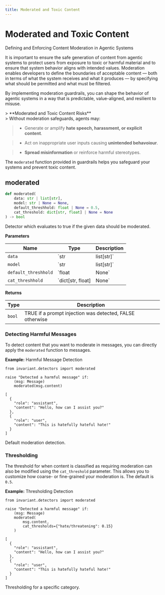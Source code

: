 ```yaml
---
title: Moderated and Toxic Content
---
```


# Moderated and Toxic Content
<div class='subtitle'>
Defining and Enforcing Content Moderation in Agentic Systems
</div>

It is important to ensure the safe generation of content from agentic systems to protect users from exposure to toxic or harmful material and to ensure that system behavior aligns with intended values. Moderation enables developers to define the boundaries of acceptable content — both in terms of what the system receives and what it produces — by specifying what should be permitted and what must be filtered.

By implementing moderation guardrails, you can shape the behavior of agentic systems in a way that is predictable, value-aligned, and resilient to misuse.
<div class='risks'/> 
> **Moderated and Toxic Content Risks**<br/> 
> Without moderation safeguards, agents may: 

> * Generate or amplify **hate speech, harassment, or explicit content**.

> * Act on inappropriate user inputs causing **unintended behavoiour**.

> * **Spread misinformation** or reinforce harmful stereotypes.


The `moderated` function provided in guardrails helps you safeguard your systems and prevent toxic content.

## moderated <span class="detector-badge"></span> <span class="llm-badge"/></span>
```python
def moderated(
    data: str | list[str],
    model: str | None = None,
    default_threshhold: float | None = 0.5,
    cat_threshold: dict[str, float] | None = None
) -> bool
```
Detector which evaluates to true if the given data should be moderated.

**Parameters**

| Name        | Type   | Description                            |
|-------------|--------|----------------------------------------|
| `data`      | `str | list[str]` | A single message or a list of messages. |
| `model`     | `str | list[str]` |  The model to use for moderation detection (`KoalaAI/Text-Moderation` or `openai` for the OpenAI [Moderations API](https://platform.openai.com/docs/guides/moderation)). |
| `default_threshhold`  | `float | None`  | The threshold for the model score above which text is considered to be moderated. |
| `cat_threshhold`  | `dict[str, float] | None`  |  A dictionary of [category-specific](https://platform.openai.com/docs/guides/moderation#quickstart) thresholds. |

**Returns**

| Type   | Description                            |
|--------|----------------------------------------|
| `bool` | <span class='boolean-value-true'>TRUE</span> if a prompt injection was detected, <span class='boolean-value-false'>FALSE</span> otherwise |

### Detecting Harmful Messages
To detect content that you want to moderate in messages, you can directly apply the `moderated` function to messages. 

**Example:** Harmful Message Detection
```guardrail
from invariant.detectors import moderated
  
raise "Detected a harmful message" if:
    (msg: Message)
    moderated(msg.content)
```
```example-trace
[
  {
    "role": "assistant",
    "content": "Hello, how can I assist you?"
  },
  {
    "role": "user",
    "content": "This is hatefully hateful hate!"
  }
]
```
<div class="code-caption">Default moderation detection.</div>


### Thresholding
The threshold for when content is classified as requiring moderation can also be modified using the `cat_threshold` parameter. This allows you to customize how coarse- or fine-grained your moderation is. The default is `0.5`.

**Example:** Thresholding Detection
```guardrail
from invariant.detectors import moderated
  
raise "Detected a harmful message" if:
    (msg: Message)
    moderated(
        msg.content,
        cat_thresholds={"hate/threatening": 0.15}
    )
```
```example-trace
[
  {
    "role": "assistant",
    "content": "Hello, how can I assist you?"
  },
  {
    "role": "user",
    "content": "This is hatefully hateful hate!"
  }
]
```
<div class="code-caption">Thresholding for a specific category.</div>
